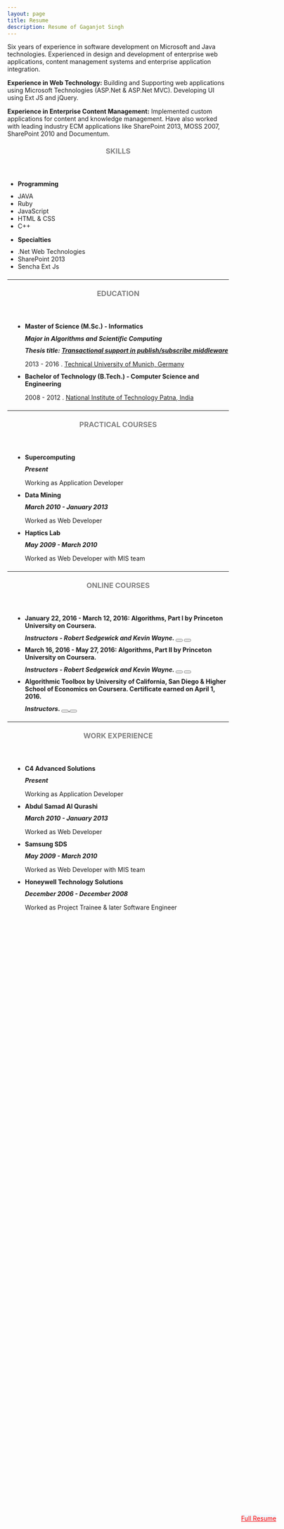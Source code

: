 ```yaml
---
layout: page
title: Resume
description: Resume of Gaganjot Singh
---
```


Six years of experience in software development on Microsoft and Java technologies. Experienced in design and development of enterprise web applications, content management systems and enterprise application integration.

**Experience in Web Technology:**
Building and Supporting web applications using Microsoft Technologies (ASP.Net & ASP.Net MVC). Developing UI using Ext JS and jQuery.

**Experience in Enterprise Content Management:**
Implemented custom applications for content and knowledge management. Have also worked with leading industry ECM applications like SharePoint 2013, MOSS 2007, SharePoint 2010 and Documentum.

<!-- Skills -->
<section class="row">
	<header class="col-md-3">
		<h3 style="text-transform:uppercase;color:gray; margin-top:21px; margin-bottom:10.5px">Skills</h3>
	</header>
	<div class="col-md-9">
		<div class="row">
			<div class="col-md-6">
				<ul class="list-group">
					<li class="list-group-item active"><h4 style="margin-top:10.5px; margin-bottom:10.5px"><strong>Programming</strong></h4></li>
					<li class="list-group-item">JAVA</li>
					<li class="list-group-item">Ruby</li>
					<li class="list-group-item">JavaScript</li>
					<li class="list-group-item">HTML & CSS</li>
					<li class="list-group-item">C++</li>
				</ul>
			</div>
			<div class="col-md-6">
				<ul class="list-group">
					<li class="list-group-item active"><h4 style="margin-top:10.5px; margin-bottom:10.5px"><strong>Specialties</strong></h4></li>
					<li class="list-group-item">.Net Web Technologies</li>
					<li class="list-group-item">SharePoint 2013</li>
					<li class="list-group-item">Sencha Ext Js</li>
				</ul>
			</div>
		</div>
	</div>
</section>
<hr style="margin-top:21px; margin-bottom:21px" />
<!-- Education -->
<section class="row">
	<header class="col-md-3">
		<h3 style="text-transform:uppercase;color:gray; margin-top:21px; margin-bottom:10.5px">Education</h3>
	</header>
	<div class="col-md-9">
		<ul style="padding-left: 40px; margin-bottom: 10.5px">
			<li>
				<h4 style="margin-top:10.5px; margin-bottom:10.5px">Master of Science (M.Sc.) - Informatics <a href="/coursesMasters/" title="Relevant courses undertaken during Masters"><span class="glyphicon glyphicon-book"></span></a></h4>
				<h5 style="margin-top:10.5px; margin-bottom:10.5px">Major in Algorithms and Scientific Computing</h5>
				<h5 style="margin-top:10.5px; margin-bottom:10.5px">Thesis title: <a href="/study/masterThesis">Transactional support in publish/subscribe middleware</a></h5>
				<p style="margin-bottom:10.5px">2013 - 2016 . <a href="https://www.tum.de/">Technical University of Munich, Germany</a></p>
			</li>
			<li>
				<h4 style="margin-top:10.5px; margin-bottom:10.5px">Bachelor of Technology (B.Tech.) - Computer Science and Engineering <a href="/coursesBachelors/" title="Relevant courses undertaken during Bachelors"><span class="glyphicon glyphicon-book"></span></a></h4>
				<p style="margin-bottom:10.5px">2008 - 2012 . <a href="http://www.nitp.ac.in/">National Institute of Technology Patna, India</a></p>
			</li>
		</ul>
	</div>
</section>
<hr style="margin-top:21px; margin-bottom:21px" />
<!-- Practical Courses during Masters study -->
<section class="row">
	<header class="col-md-3">
		<h3 style="text-transform:uppercase;color:gray; margin-top:21px; margin-bottom:10.5px">Practical Courses</h3>
	</header>
	<div class="col-md-9">
		<ul style="padding-left: 40px; margin-bottom: 10.5px">
			<li>
				<h4 style="margin-top:10.5px; margin-bottom:10.5px">Supercomputing</h4>
				<h5 style="margin-top:10.5px; margin-bottom:10.5px">Present</h5>
				<p style="margin-bottom:10.5px">Working as Application Developer</p>
			</li>
			<li>
				<h4 style="margin-top:10.5px; margin-bottom:10.5px">Data Mining</h4>
				<h5 style="margin-top:10.5px; margin-bottom:10.5px">March 2010 - January 2013</h5>
				<p style="margin-bottom:10.5px">Worked as Web Developer</p>
			</li>
			<li>
				<h4 style="margin-top:10.5px; margin-bottom:10.5px">Haptics Lab</h4>
				<h5 style="margin-top:10.5px; margin-bottom:10.5px">May 2009 - March 2010</h5>
				<p style="margin-bottom:10.5px">Worked as Web Developer with MIS team</p>
			</li>
		</ul>
	</div>
</section>
<hr style="margin-top:21px; margin-bottom:21px" />
<!-- Online Courses -->
<section class="row">
	<header class="col-md-3">
		<h3 style="text-transform:uppercase;color:gray; margin-top:21px; margin-bottom:10.5px">Online Courses</h3>
	</header>
	<div class="col-md-9">
		<ul style="padding-left: 40px; margin-bottom: 10.5px">
			<li>
				<h4 style="margin-top:10.5px; margin-bottom:10.5px">January 22, 2016 - March 12, 2016: Algorithms, Part I by Princeton University on Coursera.</h4>
				<h5 style="margin-top:10.5px; margin-bottom:10.5px">Instructors - Robert Sedgewick and Kevin Wayne.
				  <a>
				    <button type="button" title="This course provides no certificate" class="btn btn-default btn-sm">
				      <span class="glyphicon glyphicon-education"></span>
				    </button>
				  </a>
				  <a href="https://www.coursera.org/course/algs4partI">
				    <button type="button" title="Course Homepage" class="btn btn-default btn-sm">
				      <span class="glyphicon glyphicon-info-sign"></span>
				    </button>
				  </a>
				</h5>
			</li>
			<li>
				<h4 style="margin-top:10.5px; margin-bottom:10.5px">March 16, 2016 - May 27, 2016: Algorithms, Part II by Princeton University on Coursera.</h4>
				<h5 style="margin-top:10.5px; margin-bottom:10.5px">Instructors - Robert Sedgewick and Kevin Wayne.
				  <a>
				    <button type="button" title="This course provides no certificate" class="btn btn-default btn-sm">
				      <span class="glyphicon glyphicon-education"></span>
				    </button>
				  </a>
				  <a href="https://www.coursera.org/course/algs4partII">
				    <button type="button" title="Course Homepage" class="btn btn-default btn-sm">
				      <span class="glyphicon glyphicon-info-sign"></span>
				    </button>
				  </a>
				</h5>
			</li>
			<li>
				<h4 style="margin-top:10.5px; margin-bottom:10.5px">Algorithmic Toolbox by University of California, San Diego & Higher School of Economics on Coursera. Certificate earned on April 1, 2016.</h4>
				<h5 style="margin-top:10.5px; margin-bottom:10.5px">Instructors.
				  <a href="https://www.coursera.org/account/accomplishments/certificate/SXXQFP8XLP3E">
				    <button type="button" title="Verify Certificate" class="btn btn-default btn-sm">
				      <span class="glyphicon glyphicon-education"></span>
				    </button>
				  </a>
				  <a href="https://www.coursera.org/">
				    <button type="button" title="Course Homepage" class="btn btn-default btn-sm">
				      <span class="glyphicon glyphicon-info-sign"></span>
				    </button>
				  </a>
				</h5>
			</li>
		</ul>
	</div>
</section>
<hr style="margin-top:21px; margin-bottom:21px" />
<!-- Work -->
<section class="row">
	<header class="col-md-3">
		<h3 style="text-transform:uppercase;color:gray; margin-top:21px; margin-bottom:10.5px">Work Experience</h3>
	</header>
	<div class="col-md-9">
		<ul style="padding-left: 40px; margin-bottom: 10.5px">
			<li>
				<h4 style="margin-top:10.5px; margin-bottom:10.5px">C4 Advanced Solutions</h4>
				<h5 style="margin-top:10.5px; margin-bottom:10.5px">Present</h5>
				<p style="margin-bottom:10.5px">Working as Application Developer</p>
			</li>
			<li>
				<h4 style="margin-top:10.5px; margin-bottom:10.5px">Abdul Samad Al Qurashi</h4>
				<h5 style="margin-top:10.5px; margin-bottom:10.5px">March 2010 - January 2013</h5>
				<p style="margin-bottom:10.5px">Worked as Web Developer</p>
			</li>
			<li>
				<h4 style="margin-top:10.5px; margin-bottom:10.5px">Samsung SDS</h4>
				<h5 style="margin-top:10.5px; margin-bottom:10.5px">May 2009 - March 2010</h5>
				<p style="margin-bottom:10.5px">Worked as Web Developer with MIS team</p>
			</li>
			<li>
				<h4 style="margin-top:10.5px; margin-bottom:10.5px">Honeywell Technology Solutions</h4>
				<h5 style="margin-top:10.5px; margin-bottom:10.5px">December 2006 - December 2008</h5>
				<p style="margin-bottom:10.5px">Worked as Project Trainee & later Software Engineer</p>
			</li>
		</ul>
	</div>
</section>

<!-- Contact for full resume -->
<a id="full_resume" href="mailto:singhgagan.tum.informatics@gmail.com?subject=Resume Request" class="btn btn-info btn-lg" title="Work experience, Projects, GPAs: Contact via email for detailed resume." style="position: fixed; top: 90%; left: 100%; margin-top: -100px; margin-left: -200px; color: red; background-color: aliceblue;">
  <span id="resume_envelope" class="glyphicon glyphicon-envelope"></span> Full Resume
</a>

<script>
$(document).ready(function(){
     $("#full_resume").mouseover(function(){
         $("#resume_envelope").addClass("glyphicon-send").removeClass("glyphicon-envelope");
     });
     $("#full_resume").mouseout(function(){
         $("#resume_envelope").addClass("glyphicon-envelope").removeClass("glyphicon-send");
     });
});
</script>
